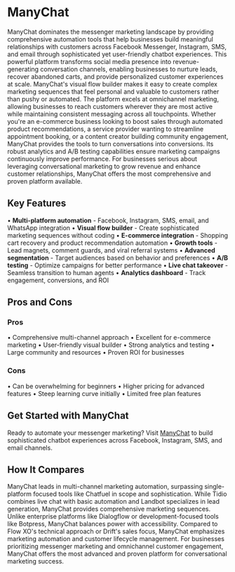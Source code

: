 # ManyChat

ManyChat dominates the messenger marketing landscape by providing comprehensive automation tools that help businesses build meaningful relationships with customers across Facebook Messenger, Instagram, SMS, and email through sophisticated yet user-friendly chatbot experiences. This powerful platform transforms social media presence into revenue-generating conversation channels, enabling businesses to nurture leads, recover abandoned carts, and provide personalized customer experiences at scale. ManyChat's visual flow builder makes it easy to create complex marketing sequences that feel personal and valuable to customers rather than pushy or automated. The platform excels at omnichannel marketing, allowing businesses to reach customers wherever they are most active while maintaining consistent messaging across all touchpoints. Whether you're an e-commerce business looking to boost sales through automated product recommendations, a service provider wanting to streamline appointment booking, or a content creator building community engagement, ManyChat provides the tools to turn conversations into conversions. Its robust analytics and A/B testing capabilities ensure marketing campaigns continuously improve performance. For businesses serious about leveraging conversational marketing to grow revenue and enhance customer relationships, ManyChat offers the most comprehensive and proven platform available.

## Key Features

• **Multi-platform automation** - Facebook, Instagram, SMS, email, and WhatsApp integration
• **Visual flow builder** - Create sophisticated marketing sequences without coding
• **E-commerce integration** - Shopping cart recovery and product recommendation automation
• **Growth tools** - Lead magnets, comment guards, and viral referral systems
• **Advanced segmentation** - Target audiences based on behavior and preferences
• **A/B testing** - Optimize campaigns for better performance
• **Live chat takeover** - Seamless transition to human agents
• **Analytics dashboard** - Track engagement, conversions, and ROI

## Pros and Cons

### Pros
• Comprehensive multi-channel approach
• Excellent for e-commerce marketing
• User-friendly visual builder
• Strong analytics and testing
• Large community and resources
• Proven ROI for businesses

### Cons
• Can be overwhelming for beginners
• Higher pricing for advanced features
• Steep learning curve initially
• Limited free plan features

## Get Started with ManyChat

Ready to automate your messenger marketing? Visit [ManyChat](https://manychat.com) to build sophisticated chatbot experiences across Facebook, Instagram, SMS, and email channels.

## How It Compares

ManyChat leads in multi-channel marketing automation, surpassing single-platform focused tools like Chatfuel in scope and sophistication. While Tidio combines live chat with basic automation and Landbot specializes in lead generation, ManyChat provides comprehensive marketing sequences. Unlike enterprise platforms like Dialogflow or development-focused tools like Botpress, ManyChat balances power with accessibility. Compared to Flow XO's technical approach or Drift's sales focus, ManyChat emphasizes marketing automation and customer lifecycle management. For businesses prioritizing messenger marketing and omnichannel customer engagement, ManyChat offers the most advanced and proven platform for conversational marketing success.